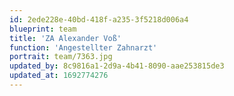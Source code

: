 ```yaml
---
id: 2ede228e-40bd-418f-a235-3f5218d006a4
blueprint: team
title: 'ZA Alexander Voß'
function: 'Angestellter Zahnarzt'
portrait: team/7363.jpg
updated_by: 8c9816a1-2d9a-4b41-8090-aae253815de3
updated_at: 1692774276
---
```

